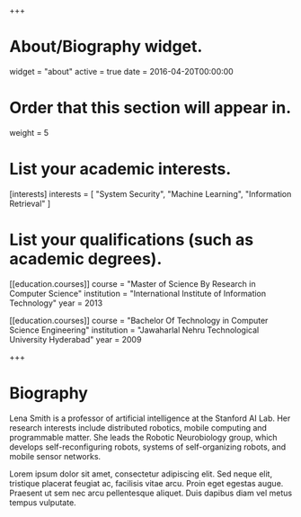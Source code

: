 +++
# About/Biography widget.
widget = "about"
active = true
date = 2016-04-20T00:00:00

# Order that this section will appear in.
weight = 5

# List your academic interests.
[interests]
  interests = [
    "System Security",
    "Machine Learning",
    "Information Retrieval"
  ]

# List your qualifications (such as academic degrees).
[[education.courses]]
  course = "Master of Science By Research in Computer Science"
  institution = "International Institute of Information Technology"
  year = 2013

[[education.courses]]
  course = "Bachelor Of Technology in Computer Science Engineering"
  institution = "Jawaharlal Nehru Technological University Hyderabad"
  year = 2009
 
+++

# Biography

Lena Smith is a professor of artificial intelligence at the Stanford AI Lab. Her research interests include distributed robotics, mobile computing and programmable matter. She leads the Robotic Neurobiology group, which develops self-reconfiguring robots, systems of self-organizing robots, and mobile sensor networks.

Lorem ipsum dolor sit amet, consectetur adipiscing elit. Sed neque elit, tristique placerat feugiat ac, facilisis vitae arcu. Proin eget egestas augue. Praesent ut sem nec arcu pellentesque aliquet. Duis dapibus diam vel metus tempus vulputate. 
